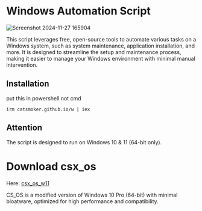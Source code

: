 # Windows Automation Script

![Screenshot 2024-11-27 165904](https://github.com/user-attachments/assets/552794c6-2617-4008-8081-26253b9fbc8a)

This script leverages free, open-source tools to automate various tasks on a Windows system, such as system maintenance, application installation, and more. It is designed to streamline the setup and maintenance process, making it easier to manage your Windows environment with minimal manual intervention.

## Installation

put this in powershell not cmd
```
irm catsmoker.github.io/w | iex
```
## Attention
The script is designed to run on Windows 10 & 11 (64-bit only).

# Download csx_os

Here: [csx_os_w11](https://catsmoker.github.io/csxos.html)

CS_OS is a modified version of Windows 10 Pro (64-bit) with minimal bloatware, optimized for high performance and compatibility.
